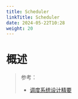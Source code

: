 ```yaml
---
title: Scheduler
linkTitle: Scheduler
date: 2024-05-22T10:28
weight: 20
---
```


# 概述

> 参考：
>
> - [调度系统设计精要](https://draveness.me/system-design-scheduler/)

